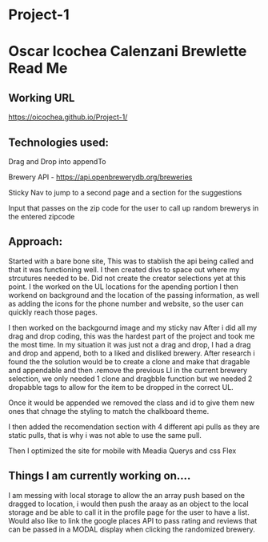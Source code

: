 # Project-1

# Oscar Icochea Calenzani Brewlette Read Me

## Working URL

https://oicochea.github.io/Project-1/

## Technologies used:
Drag and Drop into appendTo

Brewery API - https://api.openbrewerydb.org/breweries

Sticky Nav to jump to a second page and a section for the suggestions

Input that passes on the zip code for the user to call up random brewerys in the entered zipcode

## Approach:

Started with a bare bone site, This was to stablish the api being called and that it was functioning well.
I then created divs to space out where my strcutures needed to be.
Did not create the creator selections yet at this point.
I the worked on the UL locations for the apending portion
I then workend on background and the location of the passing information, as well as adding the icons for the phone number and website, so the user can quickly reach those pages.

I then worked on the backgournd image and my sticky nav
After i did all my drag and drop coding, this was the hardest part of the project and took me the most time. In my situation it was just not a drag and drop, I had a drag and drop and append, both to a liked and disliked brewery. 
After research i found the the solution would be to create a clone and make that dragable and appendable and then .remove the previous LI in the current brewery selection, we only needed 1 clone and dragbble function but we needed 2 dropabble tags to allow for the item to be dropped in the correct UL.

Once it would be appended we removed the class and id to give them new ones that chnage the styling to match the chalkboard theme.

I then added the recomendation section with 4 different api pulls as they are static pulls, that is why i was not able to use the same pull.

Then I optimized  the site for mobile with Meadia Querys and css Flex

## Things I am currently working on....
I am messing with local storage to allow the an array push based on the dragged to location, i would then push the araay as an object to the local storage and be able to call it in the profile page for the user to have  a list.
Would also like to link the google places API to pass rating and reviews that can be passed in a MODAL display when clicking the randomized brewery.







